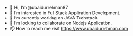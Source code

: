 - 👋 Hi, I’m @ubaidurrehman87
- 👀 I’m interested in Full Stack Application Development.
- 🌱 I’m currently working on JAVA Techstack.
- 💞️ I’m looking to collaborate on Nodejs Application.
- 📫 How to reach me visit https://www.ubaidurrehman.com

<!---
ubaidurrehman87/ubaidurrehman87 is a ✨ special ✨ repository because its `README.md` (this file) appears on your GitHub profile.
You can click the Preview link to take a look at your changes.
--->
